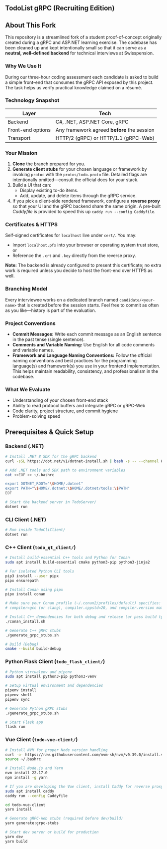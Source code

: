 ## TodoList gRPC (Recruiting Edition)

## About This Fork

This repository is a streamlined fork of a student proof-of-concept originally created during a gRPC and ASP.NET learning exercise. The codebase has been cleaned up and kept intentionally small so that it can serve as a **neutral, well-defined backend** for technical interviews at Swisspension.

### Why We Use It

During our three-hour coding assessment each candidate is asked to build a simple front-end that consumes the gRPC API exposed by this project. The task helps us verify practical knowledge claimed on a résumé.

### Technology Snapshot

| Layer             | Tech                                        |
| ----------------- | ------------------------------------------- |
| Backend           | C#, .NET, ASP.NET Core, gRPC                |
| Front-end options | Any framework agreed **before** the session |
| Transport         | HTTP/2 (gRPC) or HTTP/1.1 (gRPC-Web)        |

### Your Mission

1. **Clone** the branch prepared for you.
2. **Generate client stubs** for your chosen language or framework by invoking `protoc` with the `protos/todo.proto` file. Detailed flags are intentionally omitted—consult the official docs for your stack.
3. Build a UI that can:
    - Display existing to-do items.
    - Add, update, and delete items through the gRPC service.
4. If you pick a client-side rendered framework, configure a **reverse proxy** so that your UI and the gRPC backend share the same origin. A pre-built _Caddyfile_ is provided to speed this up `caddy run --config Caddyfile`.

### Certificates & HTTPS

Self-signed certificates for `localhost` live under `cert/`. You may:

-   Import `localhost.pfx` into your browser or operating system trust store, or
-   Reference the `.crt` and `.key` directly from the reverse proxy.

**Note:** The backend is already configured to present this certificate; no extra work is required unless you decide to host the front-end over HTTPS as well.

### Branching Model

Every interviewee works on a dedicated branch named `candidate/<your-name>` that is created before the session starts. Feel free to commit as often as you like—history is part of the evaluation.

### Project Conventions

-   **Commit Messages:** Write each commit message as an English sentence in the past tense (single sentence).
-   **Comments and Variable Naming:** Use English for all code comments and variable names.
-   **Framework and Language Naming Conventions:** Follow the official naming conventions and best practices for the programming language(s) and framework(s) you use in your frontend implementation. This helps maintain readability, consistency, and professionalism in the codebase.

### What We Evaluate

-   Understanding of your chosen front-end stack
-   Ability to read protocol buffers and integrate gRPC or gRPC-Web
-   Code clarity, project structure, and commit hygiene
-   Problem-solving speed

## Prerequisites & Quick Setup

### Backend (.NET)

```sh
# Install .NET 8 SDK for the gRPC backend
curl -sSL https://dot.net/v1/dotnet-install.sh | bash -s -- --channel 8.0 --install-dir ~/.dotnet

# Add .NET tools and SDK path to environment variables
cat <<EOF >> ~/.bashrc

export DOTNET_ROOT="\$HOME/.dotnet"
export PATH="\$HOME/.dotnet:\$HOME/.dotnet/tools:\$PATH"
EOF

# Start the backend server in TodoServer/
dotnet run
```

### CLI Client (.NET)

```sh
# Run inside TodoCliClient/
dotnet run
```

### C++ Client (`todo_qt_client/`)

```sh
# Install build-essential C++ tools and Python for Conan
sudo apt install build-essential cmake python3-pip python3-jinja2

# For isolated Python CLI tools
pip3 install --user pipx
pipx ensurepath

# Install Conan using pipx
pipx install conan

# Make sure your Conan profile (~/.conan2/profiles/default) specifies:
# compiler=gcc (or clang), compiler.cppstd=20, and compiler.version matches your system

# Install C++ dependencies for both debug and release (or pass build type, e.g. build-debug)
./conan_install.sh

# Generate C++ gRPC stubs
./generate_grpc_stubs.sh

# Build (Debug)
cmake --build build-debug
```

### Python Flask Client (`todo_flask_client/`)

```sh
# Python virtualenv and pipenv
sudo apt install python3-pip python3-venv

# Setup virtual environment and dependencies
pipenv install
pipenv shell
pipenv sync

# Generate Python gRPC stubs
./generate_grpc_stubs.sh

# Start Flask app
flask run
```

### Vue Client (`todo-vue-client/`)

```sh
# Install NVM for proper Node version handling
curl -o- https://raw.githubusercontent.com/nvm-sh/nvm/v0.39.0/install.sh | bash
source ~/.bashrc

# Install Node.js and Yarn
nvm install 22.17.0
npm install -g yarn

# If you are developing the Vue client, install Caddy for reverse proxy/same-origin dev
sudo apt install caddy
caddy run --config Caddyfile

cd todo-vue-client
yarn install

# Generate gRPC-Web stubs (required before dev/build)
yarn generate:grpc-stubs

# Start dev server or build for production
yarn dev
yarn build
```

